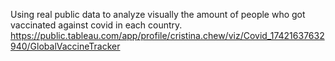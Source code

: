 Using real public data to analyze visually the amount of people who got vaccinated against covid in each country.
https://public.tableau.com/app/profile/cristina.chew/viz/Covid_17421637632940/GlobalVaccineTracker
